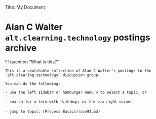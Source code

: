 Title:   My Document

# Alan C Walter `alt.clearning.technology` postings archive


!!! question "What is this?"
    
    This is a searchable collection of Alan C Walter's postings to the `alt.clearing.technology` discussion group. 

    You can do the following:

    - use the left sidebar or hamburger menu ≡ to select a topic, or
    
    - search for a term with 🔍 &nbsp; in the top right corner

    - jump to topic: [Process Basics](acw92.md)
